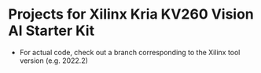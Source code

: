 # Projects for Xilinx Kria KV260 Vision AI Starter Kit

- For actual code, check out a branch corresponding to the Xilinx tool version (e.g. 2022.2)
